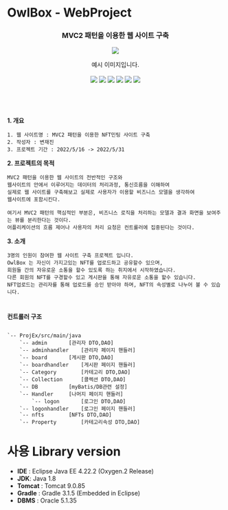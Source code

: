 # OwlBox - WebProject
<h3 align="center"> MVC2 패턴을 이용한 웹 사이트 구축 </h3>


<p align="center">
<img src="https://user-images.githubusercontent.com/103496262/172672280-91bafc4a-8ac7-4b76-998d-d36614081679.gif">
</p>
<div align=center> 예시 이미지입니다. </div>
<br>

<div align=center> 
   	<img src="https://img.shields.io/badge/html5-E34F26?style=for-the-badge&logo=html5&logoColor=white"> 
	<img src="https://img.shields.io/badge/css-1572B6?style=for-the-badge&logo=css3&logoColor=white"> 
 	<img src="https://img.shields.io/badge/javascript-F7DF1E?style=for-the-badge&logo=javascript&logoColor=black"> 
 	<img src="https://img.shields.io/badge/java-007396?style=for-the-badge&logo=java&logoColor=white"> 
	<img src="https://img.shields.io/badge/oracle-F80000?style=for-the-badge&logo=oracle&logoColor=white">
	<img src="https://img.shields.io/badge/eclipse-IDE-F7DF1E?style=for-the-badge&logo=eclipse&logoColor=black">
	
</div>
<br><br>

<div align=center> 


</div>

#
**1. 개요**

	1. 웹 사이트명 : MVC2 패턴을 이용한 NFT민팅 사이트 구축
	2. 작성자 : 변재진
	3. 프로젝트 기간 : 2022/5/16 -> 2022/5/31

**2. 프로젝트의 목적**

	MVC2 패턴을 이용한 웹 사이트의 전반적인 구조와 
	웹사이트의 안에서 이루어지는 데이터의 처리과정, 통신흐름을 이해하여
	실제로 웹 사이트를 구축해보고 실제로 사용자가 이용할 비즈니스 모델을 생각하여 
	웹사이트에 포함시킨다.
	
	여기서 MVC2 패턴의 핵심적인 부분은, 비즈니스 로직을 처리하는 모델과 결과 화면을 보여주는 뷰를 분리한다는 것이다.
	어플리케이션의 흐름 제어나 사용자의 처리 요청은 컨트롤러에 집중된다는 것이다. 
	

**3. 소개**

	3명의 인원이 참여한 웹 사이트 구축 프로젝트 입니다. 
	OwlBox 는 자신이 가지고있는 NFT를 업로드하고 공유할수 있으며,
	회원들 간의 자유로운 소통을 할수 있도록 하는 취지에서 시작하였습니다.
	다른 회원의 NFT를 구경할수 있고 게시판을 통해 자유로운 소통을 할수 있습니다.
	NFT업로드는 관리자를 통해 업로드를 승인 받아야 하며, NFT의 속성별로 나누어 볼 수 있습니다.
	

#
**컨트롤러 구조** 
```

`-- ProjEx/src/main/java
	`-- admin	 	[관리자 DTO,DAO]
	`-- adminhandler	[관리자 페이지 핸들러]
	`-- board		[게시판 DTO,DAO]
	`-- boardhandler	[게시판 페이지 핸들러]
	`-- Category		[카테고리 DTO,DAO]
	`-- Collection		[콜렉션 DTO,DAO]
	`-- DB			[myBatis/DB관련 설정]
	`-- Handler		[나머지 페이지 핸들러]
    	`-- logon		[로그인 DTO,DAO]
	`-- logonhandler	[로그인 페이지 핸들러]
	`-- nfts		[NFTs DTO,DAO]
	`-- Property		[카테고리속성 DTO,DAO]

```
	
# 사용 Library version
	
-   **IDE**  : Eclipse Java EE 4.22.2 (Oxygen.2 Release)
-   **JDK**: Java 1.8
-   **Tomcat**  : Tomcat 9.0.85
-   **Gradle**  : Gradle 3.1.5 (Embedded in Eclipse)
-   **DBMS**  : Oracle 5.1.35
